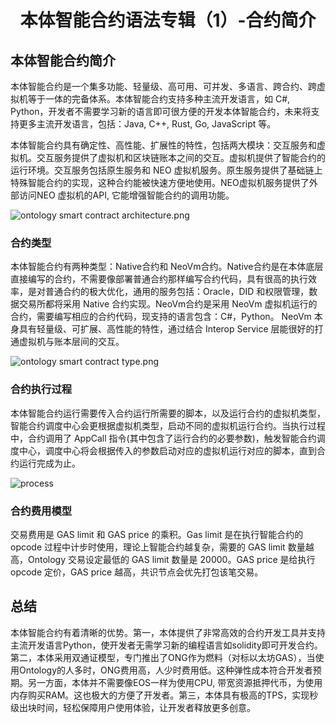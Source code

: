 <h1 align="center">本体智能合约语法专辑（1）-合约简介</h1>

## 本体智能合约简介

本体智能合约是一个集多功能、轻量级、高可用、可并发、多语言、跨合约、跨虚拟机等于一体的完备体系。本体智能合约支持多种主流开发语言，如 C#, Python，开发者不需要学习新的语言即可很方便的开发本体智能合约，未来将支持更多主流开发语言，包括：Java, C++, Rust, Go, JavaScript 等。

本体智能合约具有确定性、高性能、扩展性的特性，包括两大模块：交互服务和虚拟机。交互服务提供了虚拟机和区块链账本之间的交互。虚拟机提供了智能合约的运行环境。交互服务包括原生服务和 NEO 虚拟机服务。原生服务提供了基础链上特殊智能合约的实现，这种合约能被快速方便地使用。NEO虚拟机服务提供了外部访问NEO 虚拟机的API, 它能增强智能合约的调用功能。

![ontology smart contract architecture.png](https://raw.githubusercontent.com/ontio/ontology-smartcontract/master/smart-contract-tutorial/images/smartcontract_architecture.png)

### 合约类型

本体智能合约有两种类型：Native合约和 NeoVm合约。Native合约是在本体底层直接编写的合约，不需要像部署普通合约那样编写合约代码，具有很高的执行效率，是对普通合约的极大优化，通用的服务包括：Oracle，DID 和权限管理，数据交易所都将采用 Native 合约实现。NeoVm合约是采用 NeoVm 虚拟机运行的合约，需要编写相应的合约代码，现支持的语言包含：C#，Python。 NeoVm 本身具有轻量级、可扩展、高性能的特性，通过结合 Interop Service 层能很好的打通虚拟机与账本层间的交互。

![ontology smart contract type.png](https://raw.githubusercontent.com/ontio/ontology-smartcontract/master/smart-contract-tutorial/images/smartcontract_type.png)

### 合约执行过程

本体智能合约运行需要传入合约运行所需要的脚本，以及运行合约的虚拟机类型，智能合约调度中心会更根据虚拟机类型，启动不同的虚拟机运行合约。当执行过程中，合约调用了 AppCall 指令(其中包含了运行合约的必要参数)，触发智能合约调度中心，调度中心将会根据传入的参数启动对应的虚拟机运行对应的脚本，直到合约运行完成为止。

![process](http://upload-images.jianshu.io/upload_images/150344-ac402b1c8eb3aa9a.jpeg?imageMogr2/auto-orient/strip%7CimageView2/2/w/1240)

### 合约费用模型

交易费用是 GAS limit 和 GAS price 的乘积。Gas limit 是在执行智能合约的 opcode 过程中计步时使用，理论上智能合约越复杂，需要的 GAS limit 数量越高，Ontology 交易设定最低的 GAS limit 数量是 20000。GAS price 是给执行 opcode 定价，GAS price 越高，共识节点会优先打包该笔交易。

## 总结

本体智能合约有着清晰的优势。第一，本体提供了非常高效的合约开发工具并支持主流开发语言Python，使开发者无需学习新的编程语言如solidity即可开发合约。第二，本体采用双通证模型，专门推出了ONG作为燃料（对标以太坊GAS），当使用Ontology的人多时，ONG费用高，人少时费用低。这种弹性成本符合开发者预期。另一方面，本体并不需要像EOS一样为使用CPU, 带宽资源抵押代币，为使用内存购买RAM。这也极大的方便了开发者。第三，本体具有极高的TPS，实现秒级出块时间，轻松保障用户使用体验，让开发者释放更多创意。

